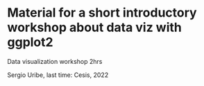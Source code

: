 # Material for a short introductory workshop about data viz with ggplot2
Data visualization workshop 2hrs

Sergio Uribe, last time: Cesis, 2022
